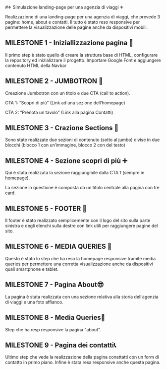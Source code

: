 #✈ Simulazione landing-page per una agenzia di viaggi ✈

Realizzazione di una landing-page per una agenzia di viaggi, che prevede 3 pagine: home, about e contatti. Il tutto è stato reso responsive per permettere la visualizzazione delle pagine anche da dispositivi mobili.

## MILESTONE 1 - Iniziallizzazione pagina 🏁

Il primo step è stato quello di creare la struttura base di HTML, configurare la repository ed inizializzare il progetto. Importare Google Font e aggiungere contenuto HTML della Navbar

## MILESTONE 2 - JUMBOTRON 🤖

Creazione Jumbotron con un titolo e due CTA (call to action).

CTA 1: “Scopri di più” (Link ad una sezione dell’homepage)

CTA 2: “Prenota un tavolo” (Link alla pagina Contatti)

## MILESTONE 3 - Crazione Sections 🔲

Sono state realizzate due sezioni di contenuto (sotto al jumbo) divise in due blocchi (blocco 1 con un’immagine, blocco 2 con del testo)

## MILESTONE 4 - Sezione scopri di più ➕

Qui è stata realizzata la sezione raggiungibile dalla CTA 1 (sempre in homepage).

La sezione in questione è composta da un titolo centrale alla pagina con tre card.

## MILESTONE 5 - FOOTER 👣

Il footer è stato realizzato semplicemente con il logo del sito sulla parte sinistra e degli elenchi sulla destre con link utili per raggiungere pagine del sito.

## MILESTONE 6 - MEDIA QUERIES 📱

Questo è stato lo step che ha reso la homepage responsive tramite media queries per permettere una corretta visualizzazione anche da dispositivi quali smartphone e tablet.

## MILESTONE 7 - Pagina About😎

La pagina è stata realizzata con una sezione relativa alla storia dell’agenzia di viaggi e una foto affianco.

## MILESTONE 8 - Media Queries📱

Step che ha resp responsive la pagina "about".

## MILESTONE 9 - Pagina dei contatti📞

Ultimo step che vede la realizzazione della pagina conattatti con un form di contatto in primo piano. Infine è stata resa responsive anche questa pagina.
